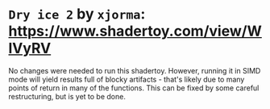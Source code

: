# `Dry ice 2` by `xjorma`: https://www.shadertoy.com/view/WlVyRV

No changes were needed to run this shadertoy. However, running it in SIMD mode will yield results full of blocky artifacts - that's likely due to many points of return in many of the functions. This can be fixed by some careful restructuring, but is yet to be done.